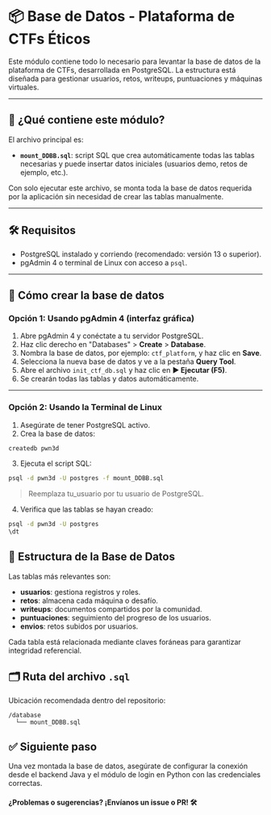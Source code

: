 # 📦 Base de Datos - Plataforma de CTFs Éticos

Este módulo contiene todo lo necesario para levantar la base de datos de la plataforma de CTFs, desarrollada en PostgreSQL. La estructura está diseñada para gestionar usuarios, retos, writeups, puntuaciones y máquinas virtuales.

---

## 📄 ¿Qué contiene este módulo?

El archivo principal es:

- **`mount_DDBB.sql`**: script SQL que crea automáticamente todas las tablas necesarias y puede insertar datos iniciales (usuarios demo, retos de ejemplo, etc.).

Con solo ejecutar este archivo, se monta toda la base de datos requerida por la aplicación sin necesidad de crear las tablas manualmente.

---

## 🛠️ Requisitos

- PostgreSQL instalado y corriendo (recomendado: versión 13 o superior).
- pgAdmin 4 o terminal de Linux con acceso a `psql`.

---

## 🚀 Cómo crear la base de datos

### Opción 1: Usando pgAdmin 4 (interfaz gráfica)

1. Abre pgAdmin 4 y conéctate a tu servidor PostgreSQL.
2. Haz clic derecho en "Databases" > **Create** > **Database**.
3. Nombra la base de datos, por ejemplo: `ctf_platform`, y haz clic en **Save**.
4. Selecciona la nueva base de datos y ve a la pestaña **Query Tool**.
5. Abre el archivo `init_ctf_db.sql` y haz clic en **▶ Ejecutar (F5)**.
6. Se crearán todas las tablas y datos automáticamente.

---

### Opción 2: Usando la Terminal de Linux

1. Asegúrate de tener PostgreSQL activo.
2. Crea la base de datos:

```bash
createdb pwn3d
```

3. Ejecuta el script SQL:

```bash
psql -d pwn3d -U postgres -f mount_DDBB.sql
```
> Reemplaza tu_usuario por tu usuario de PostgreSQL.

4. Verifica que las tablas se hayan creado:

```bash
psql -d pwn3d -U postgres
\dt
```

## 🧱 Estructura de la Base de Datos

Las tablas más relevantes son:

- **usuarios**: gestiona registros y roles.
- **retos**: almacena cada máquina o desafío.
- **writeups**: documentos compartidos por la comunidad.
- **puntuaciones**: seguimiento del progreso de los usuarios.
- **envios**: retos subidos por usuarios.

Cada tabla está relacionada mediante claves foráneas para garantizar integridad referencial.

## 🗂️ Ruta del archivo `.sql`

Ubicación recomendada dentro del repositorio:

```psql
/database
  └── mount_DDBB.sql
```

## ✅ Siguiente paso

Una vez montada la base de datos, asegúrate de configurar la conexión desde el backend Java y el módulo de login en Python con las credenciales correctas.

#### ¿Problemas o sugerencias? ¡Envíanos un issue o PR! 🛠️

